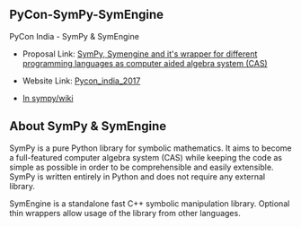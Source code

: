 ## PyCon-SymPy-SymEngine

PyCon India -  SymPy & SymEngine

* Proposal Link: [SymPy, Symengine and it's wrapper for different programming languages as computer aided algebra system (CAS)](https://in.pycon.org/cfp/2017/proposals/computer-aided-algebra-system-cas-for-different-programming-languages-using-symengine-and-sympy~eXnob/)

* Website Link: [Pycon_india_2017](https://shekharrajak.github.io/PyCon-SymPy-SymEngine/)

* [In sympy/wiki](https://github.com/sympy/sympy/wiki/PyCon-India-2017-Proposal)

## About SymPy & SymEngine

SymPy is a pure Python library for symbolic mathematics. It aims to become a full-featured computer algebra system (CAS) while keeping the code as simple as possible in order to be comprehensible and easily extensible. SymPy is written entirely in Python and does not require any external library.

SymEngine is a standalone fast C++ symbolic manipulation library. Optional thin wrappers allow usage of the library from other languages.
